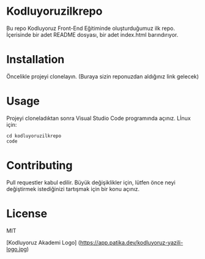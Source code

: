 # Kodluyoruzilkrepo
Bu repo Kodluyoruz Front-End Eğitiminde oluşturduğumuz ilk repo. İçerisinde bir adet README dosyası, bir adet index.html barındırıyor.

# Installation
Öncelikle projeyi clonelayın. (Buraya sizin reponuzdan aldığınız link gelecek)

# Usage
Projeyi cloneladıktan sonra Visual Studio Code programında açınız.
Lİnux için:
```
cd kodluyoruzilkrepo
code
```
# Contributing
Pull requestler kabul edilir. Büyük değişiklikler için, lütfen önce neyi değiştirmek istediğinizi tartışmak için bir konu açınız.

# License
MIT

[Kodluyoruz Akademi Logo] (https://app.patika.dev/kodluyoruz-yazili-logo.jpg)